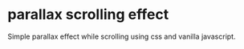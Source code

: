 # parallax scrolling effect

Simple parallax effect while scrolling using css and vanilla javascript. 
